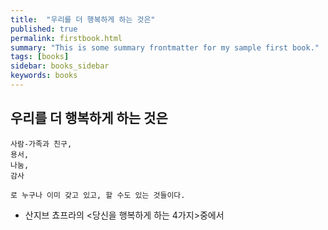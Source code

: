 ```yaml
---
title:  "우리를 더 행복하게 하는 것은"
published: true
permalink: firstbook.html
summary: "This is some summary frontmatter for my sample first book."
tags: [books]
sidebar: books_sidebar
keywords: books
---
```


## 우리를 더 행복하게 하는 것은

```
사람-가족과 친구,
용서,
나눔,
감사

로 누구나 이미 갖고 있고, 할 수도 있는 것들이다.
```

* 산지브 쵸프라의 <당신을 행복하게 하는 4가지>중에서

<a alt='우리를 더 행복하게 하는 것은' href='https://www.msn.com/ko-kr/money/topstories/%EB%8B%B9%EC%8B%A0%EC%9D%84-%ED%96%89%EB%B3%B5%ED%95%98%EA%B2%8C-%ED%95%B4%EC%A3%BC%EB%8A%94-%EA%B2%83%EC%9D%80-%EB%8F%88%EC%9D%B4-%EC%95%84%EB%8B%88%EB%9D%BC-%EC%9D%B4-4%EA%B0%80%EC%A7%80/ar-AACTLOp'></a>
